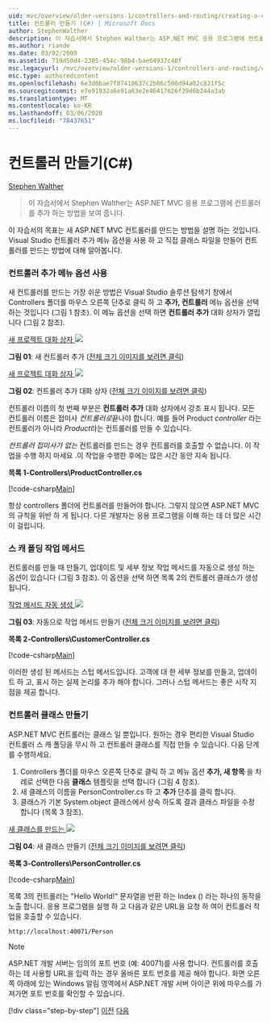 ```yaml
---
uid: mvc/overview/older-versions-1/controllers-and-routing/creating-a-controller-cs
title: 컨트롤러 만들기 (C#) | Microsoft Docs
author: StephenWalther
description: 이 자습서에서 Stephen Walther는 ASP.NET MVC 응용 프로그램에 컨트롤러를 추가 하는 방법을 보여 줍니다.
ms.author: riande
ms.date: 03/02/2009
ms.assetid: 719d50d4-2305-454c-98b4-bae64937c48f
msc.legacyurl: /mvc/overview/older-versions-1/controllers-and-routing/creating-a-controller-cs
msc.type: authoredcontent
ms.openlocfilehash: 6e3d0bae7f07410637c2b06c500d94a02c821f5c
ms.sourcegitcommit: e7e91932a6e91a63e2e46417626f39d6b244a3ab
ms.translationtype: MT
ms.contentlocale: ko-KR
ms.lasthandoff: 03/06/2020
ms.locfileid: "78437651"
---
```

# <a name="creating-a-controller-c"></a>컨트롤러 만들기(C#)

[Stephen Walther](https://github.com/StephenWalther)

> 이 자습서에서 Stephen Walther는 ASP.NET MVC 응용 프로그램에 컨트롤러를 추가 하는 방법을 보여 줍니다.

이 자습서의 목표는 새 ASP.NET MVC 컨트롤러를 만드는 방법을 설명 하는 것입니다. Visual Studio 컨트롤러 추가 메뉴 옵션을 사용 하 고 직접 클래스 파일을 만들어 컨트롤러를 만드는 방법에 대해 알아봅니다.

### <a name="using-the-add-controller-menu-option"></a>컨트롤러 추가 메뉴 옵션 사용

새 컨트롤러를 만드는 가장 쉬운 방법은 Visual Studio 솔루션 탐색기 창에서 Controllers 폴더를 마우스 오른쪽 단추로 클릭 하 고 **추가, 컨트롤러** 메뉴 옵션을 선택 하는 것입니다 (그림 1 참조). 이 메뉴 옵션을 선택 하면 **컨트롤러 추가** 대화 상자가 열립니다 (그림 2 참조).

[새 프로젝트 대화 상자 ![](creating-a-controller-cs/_static/image1.jpg)](creating-a-controller-cs/_static/image1.png)

**그림 01**: 새 컨트롤러 추가 ([전체 크기 이미지를 보려면 클릭](creating-a-controller-cs/_static/image2.png))

[새 프로젝트 대화 상자 ![](creating-a-controller-cs/_static/image2.jpg)](creating-a-controller-cs/_static/image3.png)

**그림 02**: 컨트롤러 추가 대화 상자 ([전체 크기 이미지를 보려면 클릭](creating-a-controller-cs/_static/image4.png))

컨트롤러 이름의 첫 번째 부분은 **컨트롤러 추가** 대화 상자에서 강조 표시 됩니다. 모든 컨트롤러 이름은 접미사 *컨트롤러로*끝나야 합니다. 예를 들어 Product *controller* 라는 컨트롤러가 아니라 *Product*라는 컨트롤러를 만들 수 있습니다.

*컨트롤러 접미사가 없는* 컨트롤러를 만드는 경우 컨트롤러를 호출할 수 없습니다. 이 작업을 수행 하지 마세요 .이 작업을 수행한 후에는 많은 시간 동안 지속 됩니다.

**목록 1-Controllers\ProductController.cs**

[!code-csharp[Main](creating-a-controller-cs/samples/sample1.cs)]

항상 controllers 폴더에 컨트롤러를 만들어야 합니다. 그렇지 않으면 ASP.NET MVC의 규칙을 위반 하 게 됩니다. 다른 개발자는 응용 프로그램을 이해 하는 데 더 많은 시간이 걸립니다.

### <a name="scaffolding-action-methods"></a>스 캐 폴딩 작업 메서드

컨트롤러를 만들 때 만들기, 업데이트 및 세부 정보 작업 메서드를 자동으로 생성 하는 옵션이 있습니다 (그림 3 참조). 이 옵션을 선택 하면 목록 2의 컨트롤러 클래스가 생성 됩니다.

[작업 메서드 자동 생성 ![](creating-a-controller-cs/_static/image3.jpg)](creating-a-controller-cs/_static/image5.png)

**그림 03**: 자동으로 작업 메서드 만들기 ([전체 크기 이미지를 보려면 클릭](creating-a-controller-cs/_static/image6.png))

**목록 2-Controllers\CustomerController.cs**

[!code-csharp[Main](creating-a-controller-cs/samples/sample2.cs)]

이러한 생성 된 메서드는 스텁 메서드입니다. 고객에 대 한 세부 정보를 만들고, 업데이트 하 고, 표시 하는 실제 논리를 추가 해야 합니다. 그러나 스텁 메서드는 좋은 시작 지점을 제공 합니다.

### <a name="creating-a-controller-class"></a>컨트롤러 클래스 만들기

ASP.NET MVC 컨트롤러는 클래스 일 뿐입니다. 원하는 경우 편리한 Visual Studio 컨트롤러 스 캐 폴딩을 무시 하 고 컨트롤러 클래스를 직접 만들 수 있습니다. 다음 단계를 수행하세요.

1. Controllers 폴더를 마우스 오른쪽 단추로 클릭 하 고 메뉴 옵션 **추가, 새 항목** 을 차례로 선택한 다음 **클래스** 템플릿을 선택 합니다 (그림 4 참조).
2. 새 클래스의 이름을 PersonController.cs 하 고 **추가** 단추를 클릭 합니다.
3. 클래스가 기본 System.object 클래스에서 상속 하도록 결과 클래스 파일을 수정 합니다 (목록 3 참조).

[새 클래스를 만드는 ![](creating-a-controller-cs/_static/image4.jpg)](creating-a-controller-cs/_static/image7.png)

**그림 04**: 새 클래스 만들기 ([전체 크기 이미지를 보려면 클릭](creating-a-controller-cs/_static/image8.png))

**목록 3-Controllers\PersonController.cs**

[!code-csharp[Main](creating-a-controller-cs/samples/sample3.cs)]

목록 3의 컨트롤러는 "Hello World!" 문자열을 반환 하는 Index () 라는 하나의 동작을 노출 합니다. 응용 프로그램을 실행 하 고 다음과 같은 URL을 요청 하 여이 컨트롤러 작업을 호출할 수 있습니다.

`http://localhost:40071/Person`

> [!NOTE]
> 
> ASP.NET 개발 서버는 임의의 포트 번호 (예: 40071)를 사용 합니다. 컨트롤러를 호출 하는 데 사용할 URL을 입력 하는 경우 올바른 포트 번호를 제공 해야 합니다. 화면 오른쪽 아래에 있는 Windows 알림 영역에서 ASP.NET 개발 서버 아이콘 위에 마우스를 가져가면 포트 번호를 확인할 수 있습니다.
> 
> [!div class="step-by-step"]
> [이전](adding-dynamic-content-to-a-cached-page-cs.md)
> [다음](creating-an-action-cs.md)
